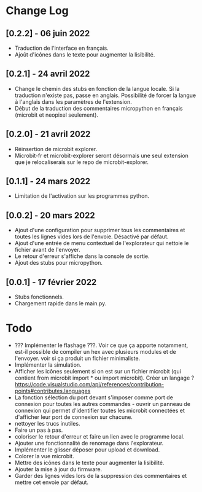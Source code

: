 # Change Log
## [0.2.2] - 06 juin 2022
* Traduction de l'interface en français.
* Ajoût d'icônes dans le texte pour augmenter la lisibilité.
## [0.2.1] - 24 avril 2022
* Change le chemin des stubs en fonction de la langue locale. Si la traduction n'existe pas, passe en anglais. Possibilité de forcer la langue à l'anglais dans les paramètres de l'extension.
* Début de la traduction  des commentaires micropython en  français (microbit et neopixel seulement).
## [0.2.0] - 21 avril 2022
* Réinsertion de microbit explorer.
* Microbit-fr et microbit-explorer seront désormais une seul extension que je relocaliserais sur le repo de microbit-explorer.
## [0.1.1] - 24 mars 2022
* Limitation de l'activation sur les programmes python.
## [0.0.2] - 20 mars 2022
* Ajout d'une configuration pour supprimer tous les commentaires et toutes les lignes vides lors de l'envoie. Désactivé par défaut.
* Ajout d'une entrée de menu contextuel de l'explorateur qui nettoie le fichier avant de l'envoyer.
* Le retour d'erreur s'affiche dans la console de sortie.
* Ajout des stubs pour micropython.
## [0.0.1] - 17 février 2022
- Stubs fonctionnels.
- Chargement rapide dans le main.py.
# Todo
* ??? Implémenter le flashage ???. Voir ce que ça apporte notamment, est-il possible de compiler un hex avec plusieurs modules et de l'envoyer. voir si ça produit un fichier minimaliste.
* Implémenter la simulation.
* Afficher les icônes seulement si on est sur un fichier microbit (qui contient from microbit import * ou import microbit). Créer un langage ? https://code.visualstudio.com/api/references/contribution-points#contributes.languages 
* La fonction sélection du port devant s'imposer comme port de connexion  pour toutes les autres commandes - ouvrir un panneau de connexion qui permet d'identifier toutes les microbit connectées et d'afficher leur port de connexion sur chacune.
* nettoyer les trucs inutiles.
* Faire un pas à pas.
* coloriser le retour d'erreur et faire un lien avec le programme local.
* Ajouter une fonctionnalité de renomage dans l'explorateur.
* Implémenter le glisser déposer pour upload et download.
* Colorer la vue microbit.
* Mettre des icônes dans le texte pour augmenter la lisibilité.
* Ajouter la mise à jour du firmware.
* Garder des lignes vides lors de la suppression des commentaires et mettre cet envoie par défaut.


